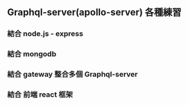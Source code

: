 ## Graphql-server(apollo-server) 各種練習

### 結合 node.js - express
### 結合 mongodb
### 結合 gateway 整合多個 Graphql-server
### 結合 前端 react 框架